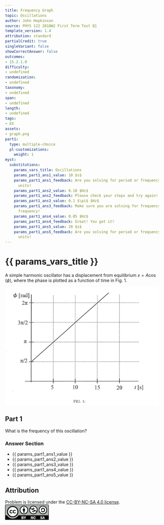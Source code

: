 ```yaml
---
title: Frequency Graph
topic: Oscillations
author: John Hopkinson
source: PHYS 122 2018W2 First Term Test Q1
template_version: 1.4
attribution: standard
partialCredit: true
singleVariant: false
showCorrectAnswer: false
outcomes:
- 15.2.1.0
difficulty:
- undefined
randomization:
- undefined
taxonomy:
- undefined
span:
- undefined
length:
- undefined
tags:
- EX
assets:
- graph.png
part1:
  type: multiple-choice
  pl-customizations:
    weight: 1
myst:
  substitutions:
    params_vars_title: Oscillations
    params_part1_ans1_value: 10 $s$
    params_part1_ans1_feedback: Are you solving for period or frequency? Check your
      units!
    params_part1_ans2_value: 0.10 $Hz$
    params_part1_ans2_feedback: Please check your steps and try again!
    params_part1_ans3_value: 0.1 $\pi$ $Hz$
    params_part1_ans3_feedback: Make sure you are solving for frequency, not angular
      frequency!
    params_part1_ans4_value: 0.05 $Hz$
    params_part1_ans4_feedback: Great! You got it!
    params_part1_ans5_value: 20 $s$
    params_part1_ans5_feedback: Are you solving for period or frequency? Check your
      units!
---
```

# {{ params_vars_title }}
A simple harmonic oscillator has a displacement from equilibrium $x = A \cos(\phi)$, where the phase is plotted as a function of time in Fig. 1.

<img src="graph.png">

## Part 1

What is the frequency of this oscillation?

### Answer Section

- {{ params_part1_ans1_value }}
- {{ params_part1_ans2_value }}
- {{ params_part1_ans3_value }}
- {{ params_part1_ans4_value }}
- {{ params_part1_ans5_value }}

## Attribution

Problem is licensed under the [CC-BY-NC-SA 4.0 license](https://creativecommons.org/licenses/by-nc-sa/4.0/).<br> ![The Creative Commons 4.0 license requiring attribution-BY, non-commercial-NC, and share-alike-SA license.](https://raw.githubusercontent.com/firasm/bits/master/by-nc-sa.png)